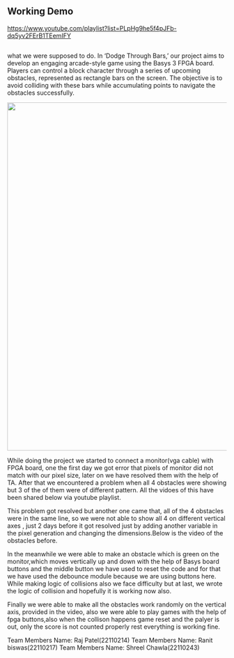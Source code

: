 ## Working Demo

https://www.youtube.com/playlist?list=PLpHg9he5f4pJFb-dq5yv2FErB1TEemIFY

##
what we were supposed to do.
In ‘Dodge Through Bars,’ our project aims to develop an engaging arcade-style game using the Basys 3 FPGA board. 
Players can control a block character through a series of upcoming obstacles, represented as rectangle bars on the screen.
The objective is to avoid colliding with these bars while accumulating points to navigate the obstacles successfully.

<img src ='https://github.com/r-biswas/digitalSystem_project1/assets/125371277/bbea5f82-ba99-4212-b5b3-e398be41c377' width= '800px'>


While doing the project we started to connect a monitor(vga cable) with FPGA  board, one the first day we got
error that pixels of monitor did not match with our pixel size, later on we have resolved them with the help of TA.
After that we encountered a problem when all 4 obstacles were showing but 3 of the of them were of different pattern.
All the vidoes of this have been shared below via youtube playlist.


This problem got resolved but another one came that, all of the 4 obstacles were in the same line,
so we were not able to show all 4 on different vertical axes , just 2 days before it got resolved just by
adding another variable in the pixel generation and changing the dimensions.Below is the video of the obstacles before.

In the meanwhile we were able to make an obstacle which is green on the monitor,which moves vertically up and 
down with the help of Basys board buttons and the middle button we have used to reset the code and for that we
have used the debounce module because we are using buttons here. While making logic of collisions also we face difficulty
but at last, we wrote the logic of collision and hopefully it is working now also.

Finally we were able to make all the obstacles work randomly on the vertical axis, provided in the video, also we were able to 
play games with the help of fpga buttons,also when the collison happens game reset and the palyer is out, only the score is not counted properly rest everything is working fine.


Team Members Name: Raj Patel(22110214)
Team Members Name: Ranit biswas(22110217)
Team Members Name: Shreel Chawla(22110243)














